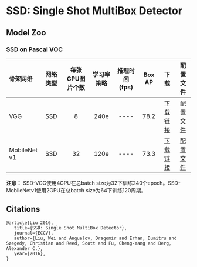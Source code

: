 # SSD: Single Shot MultiBox Detector

## Model Zoo

### SSD on Pascal VOC

| 骨架网络        | 网络类型       | 每张GPU图片个数 | 学习率策略 |推理时间(fps) | Box AP |                           下载                          | 配置文件 |
| :-------------- | :------------- | :-----: | :-----: | :------------: | :-----: | :-----------------------------------------------------: | :-----: |
| VGG             | SSD            |    8    |   240e    |     ----     |  78.2  | [下载链接](https://paddledet.bj.bcebos.com/models/ssd_vgg16_300_240e_voc.pdparams) | [配置文件](https://github.com/PaddlePaddle/PaddleDetection/tree/master/dygraph/configs/ssd/ssd_vgg16_300_240e_voc.yml) |
| MobileNet v1    | SSD            |    32    |   120e    |     ----     |  73.3  | [下载链接](https://paddledet.bj.bcebos.com/models/ssd_mobilenet_v1_300_120e_voc.pdparams) | [配置文件](https://github.com/PaddlePaddle/PaddleDetection/tree/master/dygraph/configs/ssd/ssd_mobilenet_v1_300_120e_voc.yml) |

**注意：** SSD-VGG使用4GPU在总batch size为32下训练240个epoch。SSD-MobileNetv1使用2GPU在总batch size为64下训练120周期。

## Citations
```
@article{Liu_2016,
   title={SSD: Single Shot MultiBox Detector},
   journal={ECCV},
   author={Liu, Wei and Anguelov, Dragomir and Erhan, Dumitru and Szegedy, Christian and Reed, Scott and Fu, Cheng-Yang and Berg, Alexander C.},
   year={2016},
}
```
